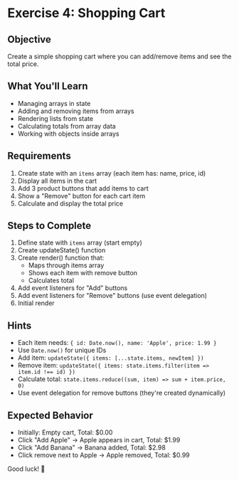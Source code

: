 # Exercise 4: Shopping Cart

## Objective
Create a simple shopping cart where you can add/remove items and see the total price.

## What You'll Learn
- Managing arrays in state
- Adding and removing items from arrays
- Rendering lists from state
- Calculating totals from array data
- Working with objects inside arrays

## Requirements
1. Create state with an `items` array (each item has: name, price, id)
2. Display all items in the cart
3. Add 3 product buttons that add items to cart
4. Show a "Remove" button for each cart item
5. Calculate and display the total price

## Steps to Complete
1. Define state with `items` array (start empty)
2. Create updateState() function
3. Create render() function that:
   - Maps through items array
   - Shows each item with remove button
   - Calculates total
4. Add event listeners for "Add" buttons
5. Add event listeners for "Remove" buttons (use event delegation)
6. Initial render

## Hints
- Each item needs: `{ id: Date.now(), name: 'Apple', price: 1.99 }`
- Use `Date.now()` for unique IDs
- Add item: `updateState({ items: [...state.items, newItem] })`
- Remove item: `updateState({ items: state.items.filter(item => item.id !== id) })`
- Calculate total: `state.items.reduce((sum, item) => sum + item.price, 0)`
- Use event delegation for remove buttons (they're created dynamically)

## Expected Behavior
- Initially: Empty cart, Total: $0.00
- Click "Add Apple" → Apple appears in cart, Total: $1.99
- Click "Add Banana" → Banana added, Total: $2.98
- Click remove next to Apple → Apple removed, Total: $0.99

Good luck! 🛒
